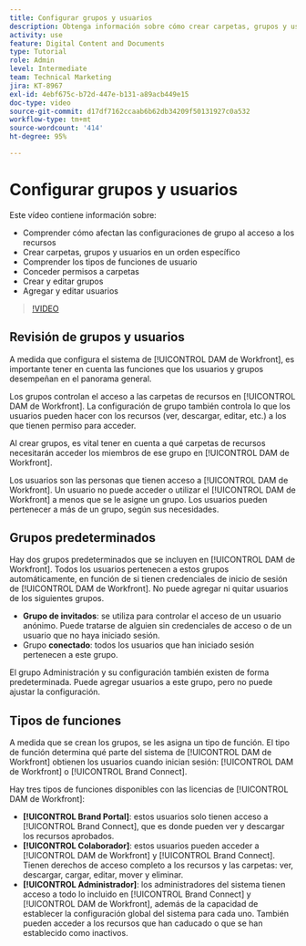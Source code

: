 ```yaml
---
title: Configurar grupos y usuarios
description: Obtenga información sobre cómo crear carpetas, grupos y usuarios en [!UICONTROL DAM de Workfront]. Comprenda los tipos de funciones de usuario y conceda permisos a las carpetas.
activity: use
feature: Digital Content and Documents
type: Tutorial
role: Admin
level: Intermediate
team: Technical Marketing
jira: KT-8967
exl-id: 4ebf675c-b72d-447e-b131-a89acb449e15
doc-type: video
source-git-commit: d17df7162ccaab6b62db34209f50131927c0a532
workflow-type: tm+mt
source-wordcount: '414'
ht-degree: 95%

---
```


# Configurar grupos y usuarios

Este vídeo contiene información sobre:

* Comprender cómo afectan las configuraciones de grupo al acceso a los recursos
* Crear carpetas, grupos y usuarios en un orden específico
* Comprender los tipos de funciones de usuario
* Conceder permisos a carpetas
* Crear y editar grupos
* Agregar y editar usuarios

>[!VIDEO](https://video.tv.adobe.com/v/335230/?quality=12&learn=on&enablevpops)

## Revisión de grupos y usuarios

A medida que configura el sistema de [!UICONTROL DAM de Workfront], es importante tener en cuenta las funciones que los usuarios y grupos desempeñan en el panorama general.

Los grupos controlan el acceso a las carpetas de recursos en [!UICONTROL DAM de Workfront]. La configuración de grupo también controla lo que los usuarios pueden hacer con los recursos (ver, descargar, editar, etc.) a los que tienen permiso para acceder.

Al crear grupos, es vital tener en cuenta a qué carpetas de recursos necesitarán acceder los miembros de ese grupo en [!UICONTROL DAM de Workfront].

Los usuarios son las personas que tienen acceso a [!UICONTROL DAM de Workfront]. Un usuario no puede acceder o utilizar el [!UICONTROL DAM de Workfront] a menos que se le asigne un grupo. Los usuarios pueden pertenecer a más de un grupo, según sus necesidades.

## Grupos predeterminados

Hay dos grupos predeterminados que se incluyen en [!UICONTROL DAM de Workfront]. Todos los usuarios pertenecen a estos grupos automáticamente, en función de si tienen credenciales de inicio de sesión de [!UICONTROL DAM de Workfront]. No puede agregar ni quitar usuarios de los siguientes grupos.

* **Grupo de invitados**: se utiliza para controlar el acceso de un usuario anónimo. Puede tratarse de alguien sin credenciales de acceso o de un usuario que no haya iniciado sesión.
* Grupo **conectado**: todos los usuarios que han iniciado sesión pertenecen a este grupo.

El grupo Administración y su configuración también existen de forma predeterminada. Puede agregar usuarios a este grupo, pero no puede ajustar la configuración.

## Tipos de funciones

A medida que se crean los grupos, se les asigna un tipo de función. El tipo de función determina qué parte del sistema de [!UICONTROL DAM de Workfront] obtienen los usuarios cuando inician sesión: [!UICONTROL DAM de Workfront] o [!UICONTROL Brand Connect].

Hay tres tipos de funciones disponibles con las licencias de [!UICONTROL DAM de Workfront]:

* **[!UICONTROL Brand Portal]**: estos usuarios solo tienen acceso a [!UICONTROL Brand Connect], que es donde pueden ver y descargar los recursos aprobados.
* **[!UICONTROL Colaborador]**: estos usuarios pueden acceder a [!UICONTROL DAM de Workfront] y [!UICONTROL Brand Connect]. Tienen derechos de acceso completo a los recursos y las carpetas: ver, descargar, cargar, editar, mover y eliminar.
* **[!UICONTROL Administrador]**: los administradores del sistema tienen acceso a todo lo incluido en [!UICONTROL Brand Connect] y [!UICONTROL DAM de Workfront], además de la capacidad de establecer la configuración global del sistema para cada uno. También pueden acceder a los recursos que han caducado o que se han establecido como inactivos.

<!-- 
Learn more graphic & documentation article link, below
* Understanding the difference between Workfront licenses and Workfront DAM role types
* -->
